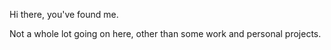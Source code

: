 Hi there, you've found me. 

Not a whole lot going on here, other than some work and personal projects.
